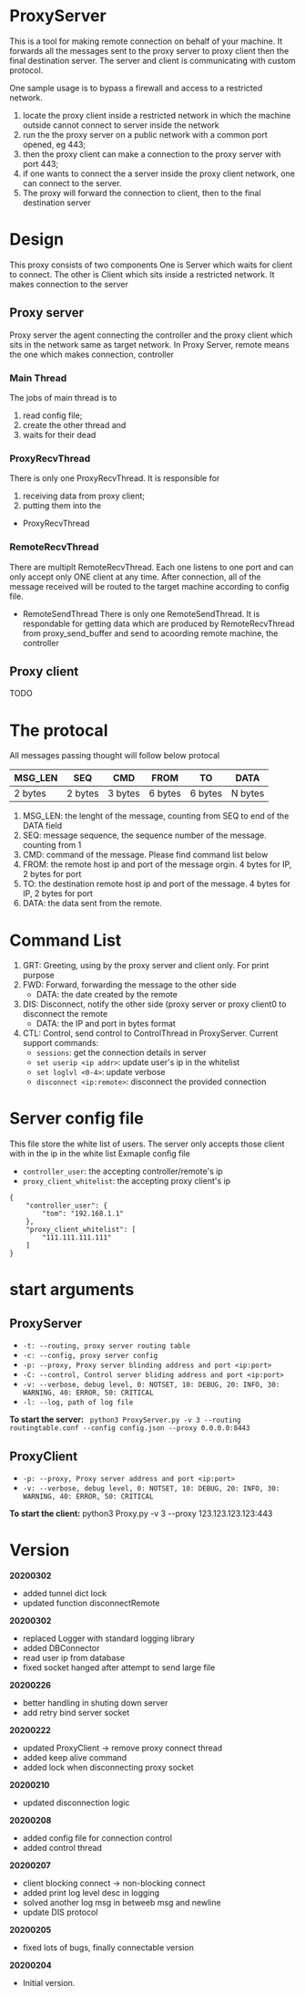# ProxyServer
This is a tool for making remote connection on behalf of your machine.
It forwards all the messages sent to the proxy server to proxy client then the final destination server.
The server and client is communicating with custom protocol.

One sample usage is to bypass a firewall and access to a restricted network.
1. locate the proxy client inside a restricted network in which the machine outside cannot connect to server inside the network
2. run the the proxy server on a public network with a common port opened, eg 443;
3. then the proxy client can make a connection to the proxy server with port 443;
4. if one wants to connect the a server inside the proxy client network, one can connect to the server.
5. The proxy will forward the connection to client, then to the final destination server

# Design
This proxy consists of two components
One is Server which waits for client to connect.
The other is Client which sits inside a restricted network. It makes connection to the server

## Proxy server
Proxy server the agent connecting the controller and the proxy client which sits in the network same as target network. In Proxy Server, remote means the one which makes connection, controller

### Main Thread
  The jobs of main thread is to 
  1. read config file;
  2. create the other thread and 
  3. waits for their dead

### ProxyRecvThread
  There is only one ProxyRecvThread. It is responsible for 
  1. receiving data from proxy client;
  2. putting them into the 
- ProxyRecvThread

### RemoteRecvThread
  There are multiplt RemoteRecvThread. Each one listens to one port and can only accept only ONE client at any time. After connection, all of the message received will be routed to the target machine according to 
  config file.

- RemoteSendThread
  There is only one RemoteSendThread. It is respondable for getting data which are produced by RemoteRecvThread
  from proxy_send_buffer and send to acoording remote machine, the controller

## Proxy client
TODO

# The protocal 
All messages passing thought will follow below protocal


| MSG_LEN |   SEQ   |   CMD   |   FROM  |   TO    |  DATA   |
|---------|---------|---------|---------|---------|---------|
| 2 bytes | 2 bytes | 3 bytes | 6 bytes | 6 bytes | N bytes |

1. MSG_LEN: the lenght of the message, counting from SEQ to end of the DATA field
2. SEQ: message sequence, the sequence number of the message. counting from 1
3. CMD: command of the message. Please find command list below
4. FROM: the remote host ip and port of the message orgin. 4 bytes for IP, 2 bytes for port
5. TO: the destination remote host ip and port of the message. 4 bytes for IP, 2 bytes for port
6. DATA: the data sent from the remote.

# Command List
1. GRT: Greeting, using by the proxy server and client only. For print purpose
2. FWD: Forward, forwarding the message to the other side
      - DATA: the date created by the remote
3. DIS: Disconnect, notify the other side (proxy server or proxy client0 to disconnect the remote
      - DATA: the IP and port in bytes format
4. CTL: Control, send control to ControlThread in ProxyServer. Current support commands:
    - `sessions`: get the connection details in server
    - `set userip <ip addr>`: update user's ip in the whitelist
    - `set loglvl <0-4>`: update verbose
    - `disconnect <ip:remote>`: disconnect the provided connection


# Server config file
This file store the white list of users. The server only accepts those client with in the ip in the white list
Exmaple config file
- `controller_user`: the accepting controller/remote's ip
- `proxy_client_whitelist`: the accepting proxy client's ip
```
{
    "controller_user": {
        "tom": "192.168.1.1"
    },
    "proxy_client_whitelist": [
        "111.111.111.111"
    ]
}

```


# start arguments
## ProxyServer

- `-t: --routing, proxy server routing table`
- `-c: --config, proxy server config`
- `-p: --proxy, Proxy server blinding address and port <ip:port>`
- `-C: --control, Control server bliding address and port <ip:port>`
- `-v: --verbose, debug level, 0: NOTSET, 10: DEBUG, 20: INFO, 30: WARNING, 40: ERROR, 50: CRITICAL`
- `-l: --log, path of log file`

**To start the server:**
` python3 ProxyServer.py -v 3 --routing routingtable.conf --config config.json --proxy 0.0.0.0:8443`

## ProxyClient
- `-p: --proxy, Proxy server address and port <ip:port>`
- `-v: --verbose, debug level, 0: NOTSET, 10: DEBUG, 20: INFO, 30: WARNING, 40: ERROR, 50: CRITICAL`
    
**To start the client:**
python3 Proxy.py -v 3 --proxy 123.123.123.123:443


# Version

**20200302**
 - added tunnel dict lock
 - updated function disconnectRemote

**20200302**
 - replaced Logger with standard logging library
 - added DBConnector
 - read user ip from database
 - fixed socket hanged after attempt to send large file

**20200226**
 - better handling in shuting down server
 - add retry bind server socket 
 
**20200222**
 - updated ProxyClient -> remove proxy connect thread
 - added keep alive command
 - added lock when disconnecting proxy socket

**20200210**
 - updated disconnection logic
 
**20200208**
 - added config file for connection control
 - added control thread

**20200207**
 - client blocking connect -> non-blocking connect
 - added print log level desc in logging
 - solved another log msg in betweeb msg and newline
 - update DIS protocol

**20200205**
 - fixed lots of bugs, finally connectable version

**20200204**
 - Initial version.
